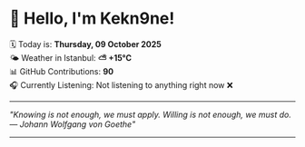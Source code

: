 # 👋 Hello, I'm Kekn9ne!

🗓️ Today is: **Thursday, 09 October 2025**  
🌤️ Weather in Istanbul: **⛅️  +15°C**  
📊 GitHub Contributions: **90**  
🎧 Currently Listening: Not listening to anything right now ❌

---

_"Knowing is not enough, we must apply. Willing is not enough, we must do. — *Johann Wolfgang von Goethe*"_

---
